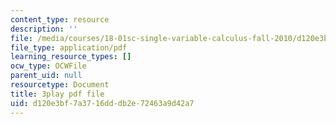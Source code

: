 ```yaml
---
content_type: resource
description: ''
file: /media/courses/18-01sc-single-variable-calculus-fall-2010/d120e3bf7a3716dddb2e72463a9d42a7_9v25gg2qJYE.pdf
file_type: application/pdf
learning_resource_types: []
ocw_type: OCWFile
parent_uid: null
resourcetype: Document
title: 3play pdf file
uid: d120e3bf-7a37-16dd-db2e-72463a9d42a7
---
```

